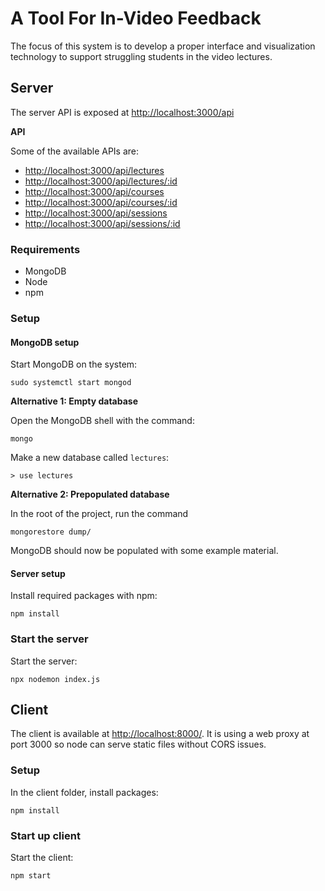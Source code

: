 # A Tool For In-Video Feedback

The focus of this system is to develop a proper interface and
visualization technology to support struggling students in the
video lectures.

## Server

The server API is exposed at [http://localhost:3000/api](http://localhost:3000/api)

**API**

Some of the available APIs are:

* [http://localhost:3000/api/lectures](http://localhost:3000/api/lectures)
* [http://localhost:3000/api/lectures/:id](http://localhost:3000/api/lectures/:id)
* [http://localhost:3000/api/courses](http://localhost:3000/api/courses)
* [http://localhost:3000/api/courses/:id](http://localhost:3000/api/courses/:id)
* [http://localhost:3000/api/sessions](http://localhost:3000/api/sessions)
* [http://localhost:3000/api/sessions/:id](http://localhost:3000/api/sessions/:id)


### Requirements
*   MongoDB
*   Node
*   npm


### Setup

#### MongoDB setup

Start MongoDB on the system:
```
sudo systemctl start mongod
```


**Alternative 1: Empty database**

Open the MongoDB shell with the command:

```
mongo
```

Make a new database called `lectures`:

```
> use lectures
```

**Alternative 2: Prepopulated database**

In the root of the project, run the command
```
mongorestore dump/
```

MongoDB should now be populated with some example material.


#### Server setup

Install required packages with npm:

```
npm install
```


### Start the server

Start the server:

```
npx nodemon index.js
```

## Client

The client is available at [http://localhost:8000/](http://localhost:8000/).
It is using a web proxy at port 3000 so node can serve static
files without CORS issues.

### Setup

In the client folder, install packages:

```
npm install
```

### Start up client

Start the client:
```
npm start
```

